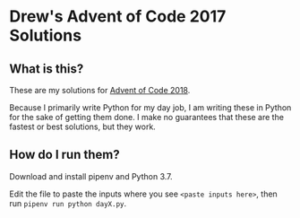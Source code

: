 # Drew's Advent of Code 2017 Solutions

## What is this?

These are my solutions for [Advent of Code 2018](https://adventofcode.com/2017).

Because I primarily write Python for my day job, I am writing these in Python
for the sake of getting them done. I make no guarantees that these are the
fastest or best solutions, but they work.

## How do I run them?

Download and install pipenv and Python 3.7.

Edit the file to paste the inputs where you see `<paste inputs here>`,
then run `pipenv run python dayX.py`.

